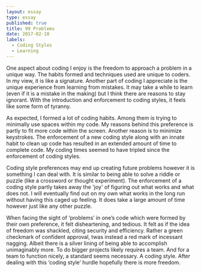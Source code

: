 ```yaml
---
layout: essay
type: essay
published: true
title: 99 Problems
date: 2017-02-10
labels:
  - Coding Styles
  - Learning
---
```


One aspect about coding I enjoy is the freedom to approach a problem in a unique way. The habits formed and techniques used are unique to coders. In my view, it is like a signature. Another part of coding I appreciate is the unique experience from learning from mistakes. It may take a while to learn (even if it is a mistake in the making) but I think there are reasons to stay ignorant. With the introduction and enforcement to coding styles, it feels like some form of tyranny.

As expected, I formed a lot of coding habits. Among them is trying to minimally use spaces within my code. My reasons behind this preference is partly to fit more code within the screen. Another reason is to minimize keystrokes. The enforcement of a new coding style along with an innate habit to clean up code has resulted in an extended amount of time to complete code. My coding times seemed to have tripled since the enforcement of coding styles.

Coding style preferences may end up creating future problems however it is something I can deal with. It is similar to being able to solve a riddle or puzzle (like a crossword or thought experiment). The enforcement of a coding style partly takes away the 'joy' of figuring out what works and what does not. I will eventually find out on my own what works in the long run without having this caged up feeling. It does take a large amount of time however just like any other puzzle.

When facing the sight of ‘problems’ in one’s code which were formed by their own preference, it felt disheartening, and tedious. It felt as if the idea of freedom was shackled, citing security and efficiency. Rather a green checkmark of confident approval, twas instead a red mark of incessant nagging. Albeit there is a silver lining of being able to accomplish unimaginably more. To do bigger projects likely requires a team. And for a team to function nicely, a standard seems necessary. A coding style. After dealing with this ‘coding style’ hurdle hopefully there is more freedom.

